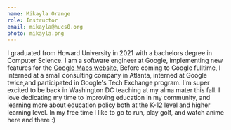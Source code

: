 ```yaml
---
name: Mikayla Orange
role: Instructor
email: mikayla@hucs0.org
photo: mikayla.png
---
```


I graduated from Howard University in 2021 with a bachelors degree in Computer Science. I am a software engineer at Google, implementing new features for the [Google Maps website](https://www.maps.google.com), Before coming to Google fulltime, I interned at a small consulting company in Atlanta, interned at Google twice,and participated in Google's Tech Exchange program. I'm super excited to be back in Washington DC teaching at my alma mater this fall. I love dedicating my time to improving education in my community, and learning more about education policy both at the K-12 level and higher learning level. In my free time I like to go to run, play golf, and watch anime here and there :)
